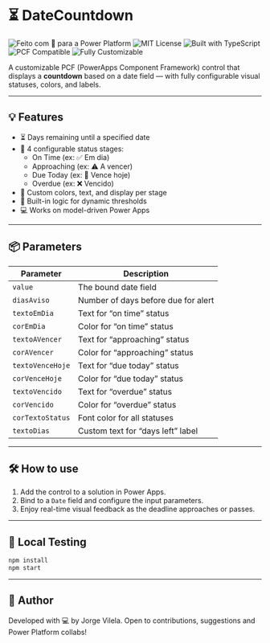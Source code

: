 # ⏳ DateCountdown

![Feito com 💙 para a Power Platform](https://img.shields.io/badge/feito%20com%20💙-Power%20Platform-blueviolet?style=flat-square)
![MIT License](https://img.shields.io/badge/license-MIT-green?style=flat-square)
![Built with TypeScript](https://img.shields.io/badge/Built%20with-TypeScript-3178c6?logo=typescript&style=flat-square)
![PCF Compatible](https://img.shields.io/badge/PCF-Compatible-success?style=flat-square)
![Fully Customizable](https://img.shields.io/badge/100%25-Customizable-ffaa00?style=flat-square)

A customizable PCF (PowerApps Component Framework) control that displays a **countdown** based on a date field — with fully configurable visual statuses, colors, and labels.

---

## 💡 Features

- ⏳ Days remaining until a specified date
- 🎨 4 configurable status stages:
  - On Time (ex: ✅ Em dia)
  - Approaching (ex: ⚠️ A vencer)
  - Due Today (ex: 📅 Vence hoje)
  - Overdue (ex: ❌ Vencido)
- 🧩 Custom colors, text, and display per stage
- 🎯 Built-in logic for dynamic thresholds
- 💻 Works on model-driven Power Apps

---

## 📦 Parameters

| Parameter        | Description                         |
| ---------------- | ----------------------------------- |
| `value`          | The bound date field                |
| `diasAviso`      | Number of days before due for alert |
| `textoEmDia`     | Text for “on time” status           |
| `corEmDia`       | Color for “on time” status          |
| `textoAVencer`   | Text for “approaching” status       |
| `corAVencer`     | Color for “approaching” status      |
| `textoVenceHoje` | Text for “due today” status         |
| `corVenceHoje`   | Color for “due today” status        |
| `textoVencido`   | Text for “overdue” status           |
| `corVencido`     | Color for “overdue” status          |
| `corTextoStatus` | Font color for all statuses         |
| `textoDias`      | Custom text for “days left” label   |

---

## 🛠️ How to use

1. Add the control to a solution in Power Apps.
2. Bind to a `Date` field and configure the input parameters.
3. Enjoy real-time visual feedback as the deadline approaches or passes.

---

## 🧪 Local Testing

```bash
npm install
npm start
```

---

## 🧠 Author

Developed with 💻 by Jorge Vilela.
Open to contributions, suggestions and Power Platform collabs!
